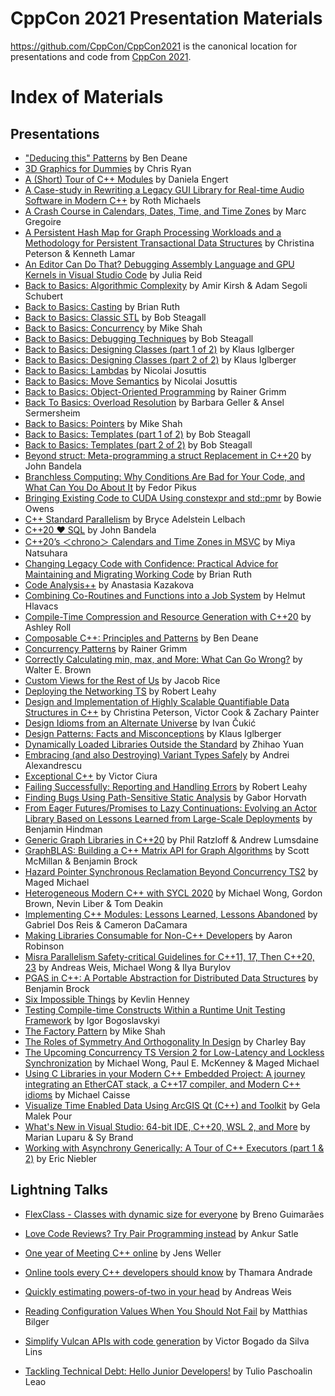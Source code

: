 CppCon 2021 Presentation Materials
==================================

https://github.com/CppCon/CppCon2021 is the canonical location for presentations
and code from [CppCon 2021](http://cppcon.org).

# Index of Materials

## Presentations

- ["Deducing this" Patterns](Presentations/Deducing_this_Patterns_Ben_Deane_CppCon_2021.pdf) by Ben Deane
- [3D Graphics for Dummies](Presentations/CppCon_2021_3D_Graphics_for_Dummies.pdf) by Chris Ryan
- [A (Short) Tour of C++ Modules](Presentations/a_short_tour_of_cpp_modules.pdf) by Daniela Engert
- [A Case-study in Rewriting a Legacy GUI Library for Real-time Audio Software in Modern C++](Presentations/Glass_Properties_CPPCon_2021_2.pdf) by Roth Michaels
- [A Crash Course in Calendars, Dates, Time, and Time Zones](Presentations/CppCon_2021_A_Crash_Course_in_Calendars_Dates_Time_and_Time_Zones.pptx) by Marc Gregoire
- [A Persistent Hash Map for Graph Processing Workloads and a Methodology for Persistent Transactional Data Structures](Presentations/CppCon_2021__Persistent_Data_Structures.pdf) by Christina Peterson & Kenneth Lamar
- [An Editor Can Do That? Debugging Assembly Language and GPU Kernels in Visual Studio Code](Presentations/an_editor_can_do_that.pdf) by Julia Reid
- [Back to Basics: Algorithmic Complexity](Presentations/Algorithmic_Complexity.pdf) by Amir Kirsh & Adam Segoli Schubert
- [Back to Basics: Casting](Presentations/Back_to_Basics_Casting.pdf) by Brian Ruth
- [Back to Basics: Classic STL](Presentations/back_to_basics_classic_stl__bob_steagall__cppcon_2021_1.pdf) by Bob Steagall
- [Back to Basics: Concurrency](Presentations/Mike_Shah_CPPCON_2021_Concurrency_1.pdf) by Mike Shah
- [Back to Basics: Debugging Techniques](Presentations/back_to_basics_debugging_techniques__bob_steagall__cppcon_2021.pdf) by Bob Steagall
- [Back to Basics: Designing Classes (part 1 of 2)](Presentations/Designing_Classes_part_1.pdf) by Klaus Iglberger
- [Back to Basics: Designing Classes (part 2 of 2)](Presentations/Designing_Classes_part_2.pdf) by Klaus Iglberger
- [Back to Basics: Lambdas](Presentations/BackToBasics_Lambdas.pdf) by Nicolai Josuttis
- [Back to Basics: Move Semantics](Presentations/BackToBasics_MoveSemantics.pdf) by Nicolai Josuttis
- [Back to Basics: Object-Oriented Programming](Presentations/ObjectOrientedProgramming.pdf) by Rainer Grimm
- [Back To Basics: Overload Resolution](Presentations/Overload_Resolution_CppCon_2021.pdf) by Barbara Geller & Ansel Sermersheim
- [Back to Basics: Pointers](Presentations/Mike_Shah_CPPCON_2021_Back_to_Basics__Pointers.pdf) by Mike Shah
- [Back to Basics: Templates (part 1 of 2)](Presentations/back_to_basics_templates_part_1__bob_steagall__cppcon_2021.pdf) by Bob Steagall
- [Back to Basics: Templates (part 2 of 2)](Presentations/back_to_basics_templates_part_2__bob_steagall__cppcon_2021.pdf) by Bob Steagall
- [Beyond struct: Meta-programming a struct Replacement in C++20](Presentations/BeyondStruct.pdf) by John Bandela
- [Branchless Computing: Why Conditions Are Bad for Your Code, and What Can You Do About It](Presentations/Branchless_computing.pdf) by Fedor Pikus
- [Bringing Existing Code to CUDA Using constexpr and std::pmr](Presentations/bringing_existing_code_to_CUDA.pptx) by Bowie Owens
- [C++ Standard Parallelism](Presentations/cpp_standard_parallelism__r0.pdf) by Bryce Adelstein Lelbach
- [C++20 ❤ SQL](Presentations/C%5EM%5EM20_%E2%9D%A4_SQL.pdf) by John Bandela
- [C++20’s ＜chrono＞ Calendars and Time Zones in MSVC](Presentations/Cpp20_Chrono.pptx) by Miya Natsuhara
- [Changing Legacy Code with Confidence: Practical Advice for Maintaining and Migrating Working Code](Presentations/changing_legacy_code.pdf) by Brian Ruth
- [Code Analysis++](Presentations/Code_analysis.pdf) by Anastasia Kazakova
- [Combining Co-Routines and Functions into a Job System](Presentations/combining_co-routines_and_functions.pdf) by Helmut Hlavacs
- [Compile-Time Compression and Resource Generation with C++20](Presentations/CompileTimeCompression.pdf) by Ashley Roll
- [Composable C++: Principles and Patterns](Presentations/Composable_C.pdf) by Ben Deane
- [Concurrency Patterns](Presentations/ConcurrencyPatterns_1.pdf) by Rainer Grimm
- [Correctly Calculating min, max, and More: What Can Go Wrong?](Presentations/min_max_and_More.pdf) by Walter E. Brown
- [Custom Views for the Rest of Us](Presentations/Custom_Views_for_the_Rest_of_Us_Jacob_Rice.pdf) by Jacob Rice
- [Deploying the Networking TS](Presentations/deploying_the_networking_TS.pdf) by Robert Leahy
- [Design and Implementation of Highly Scalable Quantifiable Data Structures in C++](Presentations/CppCon_2021__Quantifiable_Data_Structures.pdf) by Christina Peterson, Victor Cook & Zachary Painter
- [Design Idioms from an Alternate Universe](Presentations/ivan_cukic_cppcon_2021.pdf) by Ivan Čukić
- [Design Patterns: Facts and Misconceptions](Presentations/Design_Patterns_Facts_and_Misconceptions.pdf) by Klaus Iglberger
- [Dynamically Loaded Libraries Outside the Standard](Presentations/Dynamically_Loaded_Libraries_Outside_the_Standard.pdf) by Zhihao Yuan
- [Embracing (and also Destroying) Variant Types Safely](Presentations/Embracing_User_Defined_Literals_Safely_Pablo_Halpern_CppCon_2021.pdf) by Andrei Alexandrescu
- [Exceptional C++](Presentations/Exceptional_C.pdf) by Victor Ciura
- [Failing Successfully: Reporting and Handling Errors](Presentations/failing_successfully.pdf) by Robert Leahy
- [Finding Bugs Using Path-Sensitive Static Analysis](Presentations/Finding_Bugs_using_Path_Sensitive_Static_Analysis.pptx) by Gabor Horvath
- [From Eager Futures/Promises to Lazy Continuations: Evolving an Actor Library Based on Lessons Learned from Large-Scale Deployments](Presentations/Benjamin_Hindman_CppCon_2021.pdf) by Benjamin Hindman
- [Generic Graph Libraries in C++20](Presentations/generic_graph_libraries.pdf) by Phil Ratzloff & Andrew Lumsdaine
- [GraphBLAS: Building a C++ Matrix API for Graph Algorithms](Presentations/GraphBLAS_a_C_Matrix_API_Benjamin_Brock_and_Scott_McMillan.pdf) by Scott McMillan & Benjamin Brock
- [Hazard Pointer Synchronous Reclamation Beyond Concurrency TS2](Presentations/hazard_pointer_synchronous_reclamation.pptx) by Maged Michael
- [Heterogeneous Modern C++ with SYCL 2020](Presentations/CppCon_2021_Heterogeneous_Programming_in_C_with_SYCL_2020.pdf) by Michael Wong, Gordon Brown, Nevin Liber & Tom Deakin
- [Implementing C++ Modules: Lessons Learned, Lessons Abandoned](Presentations/CppCon2021_Implementing_C_Modules.pdf) by Gabriel Dos Reis & Cameron DaCamara
- [Making Libraries Consumable for Non-C++ Developers](Presentations/Making_Libraries_Consumable_for_Non_C_Developers.pptx) by Aaron Robinson
- [Misra Parallelism Safety-critical Guidelines for C++11, 17, Then C++20, 23](Presentations/cppcon_2021_safety_guidelines_for_C_parallel_and_concurrency.pdf) by Andreas Weis, Michael Wong & Ilya Burylov
- [PGAS in C++: A Portable Abstraction for Distributed Data Structures](Presentations/PGAS_in_C_Benjamin_Brock.pdf) by Benjamin Brock
- [Six Impossible Things](Presentations/Six_Impossible_Things.pdf) by Kevlin Henney
- [Testing Compile-time Constructs Within a Runtime Unit Testing Framework](Presentations/IgorBogoslavskyi_testing_compile_time_constructs_within_a_runtime_unit_testing_framework.pdf) by Igor Bogoslavskyi
- [The Factory Pattern](Presentations/Mike_Shah_CPPCON_2021_Software_Design_Track__Factory_Pattern.pdf) by Mike Shah
- [The Roles of Symmetry And Orthogonality In Design](Presentations/Design_SymmetryAndOrthogonality_25.pdf) by Charley Bay
- [The Upcoming Concurrency TS Version 2 for Low-Latency and Lockless Synchronization](Presentations/cppcon2021Concurrency_TS2_.pptx.pdf) by Michael Wong, Paul E. McKenney & Maged Michael
- [Using C Libraries in your Modern C++ Embedded Project: A journey integrating an EtherCAT stack, a C++17 compiler, and Modern C++ idioms](Presentations/ethercat_stack.pdf) by Michael Caisse
- [Visualize Time Enabled Data Using ArcGIS Qt (C++) and Toolkit](Presentations/Visualize_Time_Enabled_Data_using_ArcGIS_Qt.pptx) by Gela Malek Pour
- [What's New in Visual Studio: 64-bit IDE, C++20, WSL 2, and More](Presentations/whats_new_in_visual_studio.pptx) by Marian Luparu & Sy Brand
- [Working with Asynchrony Generically: A Tour of C++ Executors (part 1 & 2)](Presentations/Working_with_Asynchrony_Generically_Parts_1_2_Eric_Niebler_1.pptx) by Eric Niebler

## Lightning Talks



- [FlexClass - Classes with dynamic size for everyone](https://github.com/CppCon/CppCon2021/blob/main/Lightning%20Talk%20Slides/Breno%20Guimar%C4%88es%20_%20FlexClass.pptx) by Breno Guimarães



- [Love Code Reviews? Try Pair Programming instead](https://github.com/CppCon/CppCon2021/blob/main/Lightning%20Talk%20Slides/Ankur%20Satle%20_%20Ankur%20Satle%20_%20Like%20Code%20Reviews%20_%20Try%20Pair%20Programming%20_%20You'll%20love%20it!.pdf) by Ankur Satle
- [One year of Meeting C++ online](https://github.com/CppCon/CppCon2021/blob/main/Lightning%20Talk%20Slides/Jens%20Weller%20_%20OneYearMeetingCppOnline.pdf) by Jens Weller
- [Online tools every C++ developers should know](https://github.com/CppCon/CppCon2021/blob/main/Lightning%20Talk%20Slides/Thamara%20Andrade%20_%20Thamara%20Andrade%20_%20Online%20tools%20for%20C%2B%2B%20developers.pdf) by Thamara Andrade
- [Quickly estimating powers-of-two in your head](https://github.com/CppCon/CppCon2021/blob/main/Lightning%20Talk%20Slides/Andreas%20Weis%20_%20Quickly%20Estimating%20Powers_of_Two.pdf) by Andreas Weis
- [Reading Configuration Values When You Should Not Fail](https://github.com/CppCon/CppCon2021/blob/main/Lightning%20Talk%20Slides/Matthias%20Bilger%20_%20CPPcon2021.pdf) by Matthias Bilger

- [Simplify Vulcan APIs with code generation](https://github.com/CppCon/CppCon2021/blob/main/Lightning%20Talk%20Slides/Victor%20Bogado%20_%20Code%20generation%20for%20Vulkan%20Initialization.pdf) by Victor Bogado da Silva Lins
- [Tackling Technical Debt: Hello Junior Developers!](https://github.com/CppCon/CppCon2021/blob/main/Lightning%20Talk%20Slides/Tulio%20Paschoalin%20Leao%20_%20Solving%20Technical%20Debt%20_%20Tulio%20Paschoalin%20Leao.pdf) by Tulio Paschoalin Leao
